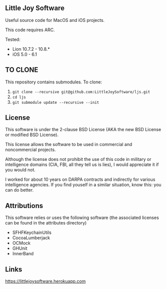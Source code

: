 Little Joy Software 
--------------------

Useful source code for MacOS and iOS projects.  

This code requires ARC.

Tested:

* Lion 10.7.2 - 10.8.*
* iOS 5.0 - 6.1


TO CLONE
--------------------
This repository contains submodules. 
To clone:

1. `git clone --recursive git@github.com:LittleJoySoftware/ljs.git`
2. `cd ljs`
3. `git submodule update --recursive --init`


License
--------------------

This software is under the 2-clause BSD License (AKA the new BSD
License or modified BSD License).

This license allows the software to be used in commercial and
noncommercial projects.

Although the license does not prohibit the use of this code in
military or intelligence domains (CIA, FBI, all they tell us is lies),
I would appreciate it if you would not.

I worked for about 10 years on DARPA contracts and indirectly for
various intelligence agencies.  If you find youself in a similar
situation, know this: you can do better.


Attributions
--------------------

This software relies or uses the following software (the associated
licenses can be found in the attributes directory)

* SFHFKeychainUtils
* CocoaLumberjack 
* OCMock
* GHUnit
* InnerBand

Links
--------------------

https://littlejoysoftware.herokuapp.com

